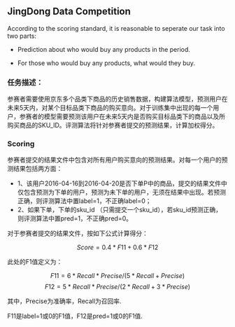## JingDong Data Competition

According to the scoring standard, it is reasonable to seperate our task into two parts: 

- Prediction about who would buy any products in the period. 

- For those who would buy any products, what would they buy. 


### 任务描述：

参赛者需要使用京东多个品类下商品的历史销售数据，构建算法模型，预测用户在未来5天内，对某个目标品类下商品的购买意向。对于训练集中出现的每一个用户，参赛者的模型需要预测该用户在未来5天内是否购买目标品类下的商品以及所购买商品的SKU_ID。评测算法将针对参赛者提交的预测结果，计算加权得分。

### Scoring

参赛者提交的结果文件中包含对所有用户购买意向的预测结果。对每一个用户的预测结果包括两方面：

- 1、该用户2016-04-16到2016-04-20是否下单P中的商品，提交的结果文件中仅包含预测为下单的用户，预测为未下单的用户，无须在结果中出现。若预测正确，则评测算法中置label=1，不正确label=0；
- 2、如果下单，下单的sku_id （只需提交一个sku_id），若sku_id预测正确，则评测算法中置pred=1，不正确pred=0。

对于参赛者提交的结果文件，按如下公式计算得分：

$$Score=0.4*F11 + 0.6* F12$$

此处的F1值定义为：

$$F11=6*Recall*Precise/(5*Recall+Precise)$$
$$F12=5*Recall*Precise/(2*Recall+3*Precise)$$

其中，Precise为准确率，Recall为召回率.

F11是label=1或0的F1值，F12是pred=1或0的F1值.
